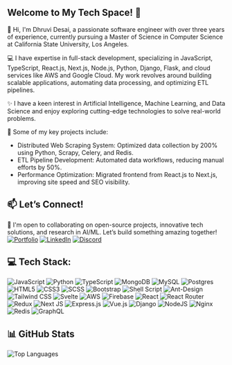 ## Welcome to My Tech Space! 🚀 

👋 Hi, I'm Dhruvi Desai, a passionate software engineer with over three years of experience, currently pursuing a Master of Science in Computer Science at California State University, Los Angeles.

💻 I have expertise in full-stack development, specializing in JavaScript, TypeScript, React.js, Next.js, Node.js, Python, Django, Flask, and cloud services like AWS and Google Cloud. My work revolves around building scalable applications, automating data processing, and optimizing ETL pipelines.

✨ I have a keen interest in Artificial Intelligence, Machine Learning, and Data Science and enjoy exploring cutting-edge technologies to solve real-world problems.

🚀 Some of my key projects include:
- Distributed Web Scraping System: Optimized data collection by 200% using Python, Scrapy, Celery, and Redis.
- ETL Pipeline Development: Automated data workflows, reducing manual efforts by 50%.
- Performance Optimization: Migrated frontend from React.js to Next.js, improving site speed and SEO visibility.

## 📫 Let’s Connect!
🌱 I'm open to collaborating on open-source projects, innovative tech solutions, and research in AI/ML. Let’s build something amazing together!
<br/>
[![Portfolio](https://img.shields.io/badge/Portfolio-%23000000.svg?style=for-the-badge&logo=firefox&logoColor=white)](https://dhruvi-desai.netlify.app/)
[![LinkedIn](https://img.shields.io/badge/LinkedIn-%230077B5.svg?logo=linkedin&logoColor=white)](https://www.linkedin.com/in/dhruvi-desai-2b16021ab/)
[![Discord](https://img.shields.io/badge/Discord-%237289DA.svg?logo=discord&logoColor=white)](https://discordapp.com/users/dhruvi_desai)
<!-- [![Medium](https://img.shields.io/badge/Medium-12100E?logo=medium&logoColor=white)]() -->

## 💻 Tech Stack:
![JavaScript](https://img.shields.io/badge/javascript-%23323330.svg?style=for-the-badge&logo=javascript&logoColor=%23F7DF1E)
![Python](https://img.shields.io/badge/python-3670A0?style=for-the-badge&logo=python&logoColor=ffdd54) 
![TypeScript](https://img.shields.io/badge/typescript-%23007ACC.svg?style=for-the-badge&logo=typescript&logoColor=white)
![MongoDB](https://img.shields.io/badge/MongoDB-%234ea94b.svg?style=for-the-badge&logo=mongodb&logoColor=white)
![MySQL](https://img.shields.io/badge/mysql-%2300000f.svg?style=for-the-badge&logo=mysql&logoColor=white)
![Postgres](https://img.shields.io/badge/postgres-%23316192.svg?style=for-the-badge&logo=postgresql&logoColor=white)
![HTML5](https://img.shields.io/badge/html5-%23E34F26.svg?style=for-the-badge&logo=html5&logoColor=white) 
![CSS3](https://img.shields.io/badge/css3-%231572B6.svg?style=for-the-badge&logo=css3&logoColor=white)
![SCSS](https://img.shields.io/badge/SCSS-hotpink.svg?style=for-the-badge&logo=SASS&logoColor=white)
![Bootstrap](https://img.shields.io/badge/bootstrap-%23563D7C.svg?style=for-the-badge&logo=bootstrap&logoColor=white) 
![Shell Script](https://img.shields.io/badge/shell_script-%23121011.svg?style=for-the-badge&logo=gnu-bash&logoColor=white) 
![Ant-Design](https://img.shields.io/badge/-AntDesign-%230170FE?style=for-the-badge&logo=ant-design&logoColor=white)
![Tailwind CSS](https://img.shields.io/badge/tailwindcss-%2338B2AC.svg?style=for-the-badge&logo=tailwind-css&logoColor=white)
![Svelte](https://img.shields.io/badge/svelte-%23FF3E00.svg?style=for-the-badge&logo=svelte&logoColor=white)
![AWS](https://img.shields.io/badge/AWS-%23FF9900.svg?style=for-the-badge&logo=amazon-aws&logoColor=white)
![Firebase](https://img.shields.io/badge/firebase-%23039BE5.svg?style=for-the-badge&logo=firebase) 
![React](https://img.shields.io/badge/react-%2320232a.svg?style=for-the-badge&logo=react&logoColor=%2361DAFB)
![React Router](https://img.shields.io/badge/React_Router-CA4245?style=for-the-badge&logo=react-router&logoColor=white) 
![Redux](https://img.shields.io/badge/redux-%23593d88.svg?style=for-the-badge&logo=redux&logoColor=white)
![Next JS](https://img.shields.io/badge/Next.js-000000?style=for-the-badge&logo=nextdotjs&logoColor=white)
![Express.js](https://img.shields.io/badge/express.js-%23404d59.svg?style=for-the-badge&logo=express&logoColor=%2361DAFB)
![Vue.js](https://img.shields.io/badge/vuejs-%2335495e.svg?style=for-the-badge&logo=vuedotjs&logoColor=%234FC08D) 
![Django](https://img.shields.io/badge/django-%23092E20.svg?style=for-the-badge&logo=django&logoColor=white) 
![NodeJS](https://img.shields.io/badge/node.js-6DA55F?style=for-the-badge&logo=node.js&logoColor=white) 
![Nginx](https://img.shields.io/badge/nginx-%23009639.svg?style=for-the-badge&logo=nginx&logoColor=white)
![Redis](https://img.shields.io/badge/redis-%23DD0031.svg?style=for-the-badge&logo=redis&logoColor=white)
![GraphQL](https://img.shields.io/badge/-GraphQL-E10098?style=for-the-badge&logo=graphql&logoColor=white)

## 📊 GitHub Stats

![Top Languages](https://github-readme-stats.vercel.app/api/top-langs/?username=DhruviDesai04&theme=dark&hide_border=false&include_all_commits=true&count_private=true&layout=compact)

